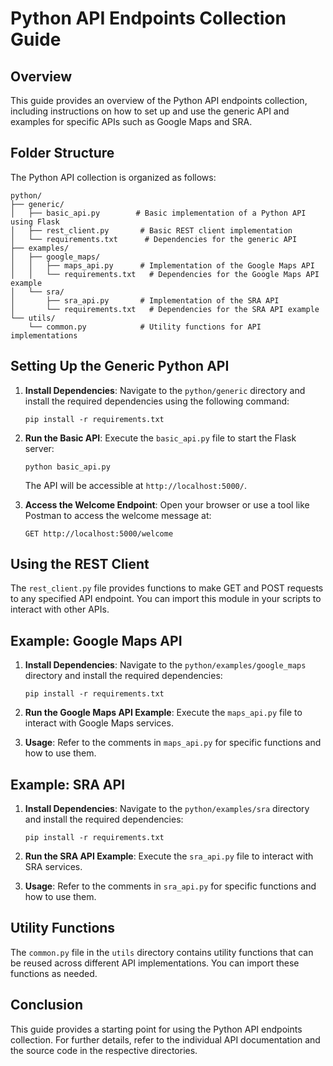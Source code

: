 # Python API Endpoints Collection Guide

## Overview

This guide provides an overview of the Python API endpoints collection, including instructions on how to set up and use the generic API and examples for specific APIs such as Google Maps and SRA.

## Folder Structure

The Python API collection is organized as follows:

```
python/
├── generic/
│   ├── basic_api.py        # Basic implementation of a Python API using Flask
│   ├── rest_client.py       # Basic REST client implementation
│   └── requirements.txt      # Dependencies for the generic API
├── examples/
│   ├── google_maps/
│   │   ├── maps_api.py      # Implementation of the Google Maps API
│   │   └── requirements.txt   # Dependencies for the Google Maps API example
│   └── sra/
│       ├── sra_api.py       # Implementation of the SRA API
│       └── requirements.txt   # Dependencies for the SRA API example
└── utils/
    └── common.py            # Utility functions for API implementations
```

## Setting Up the Generic Python API

1. **Install Dependencies**: Navigate to the `python/generic` directory and install the required dependencies using the following command:

   ```
   pip install -r requirements.txt
   ```

2. **Run the Basic API**: Execute the `basic_api.py` file to start the Flask server:

   ```
   python basic_api.py
   ```

   The API will be accessible at `http://localhost:5000/`.

3. **Access the Welcome Endpoint**: Open your browser or use a tool like Postman to access the welcome message at:

   ```
   GET http://localhost:5000/welcome
   ```

## Using the REST Client

The `rest_client.py` file provides functions to make GET and POST requests to any specified API endpoint. You can import this module in your scripts to interact with other APIs.

## Example: Google Maps API

1. **Install Dependencies**: Navigate to the `python/examples/google_maps` directory and install the required dependencies:

   ```
   pip install -r requirements.txt
   ```

2. **Run the Google Maps API Example**: Execute the `maps_api.py` file to interact with Google Maps services.

3. **Usage**: Refer to the comments in `maps_api.py` for specific functions and how to use them.

## Example: SRA API

1. **Install Dependencies**: Navigate to the `python/examples/sra` directory and install the required dependencies:

   ```
   pip install -r requirements.txt
   ```

2. **Run the SRA API Example**: Execute the `sra_api.py` file to interact with SRA services.

3. **Usage**: Refer to the comments in `sra_api.py` for specific functions and how to use them.

## Utility Functions

The `common.py` file in the `utils` directory contains utility functions that can be reused across different API implementations. You can import these functions as needed.

## Conclusion

This guide provides a starting point for using the Python API endpoints collection. For further details, refer to the individual API documentation and the source code in the respective directories.